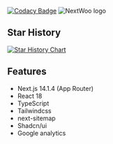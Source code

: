 [![Codacy Badge](https://app.codacy.com/project/badge/Grade/292fbeb23ebf49848a4ac843b590fd54)](https://app.codacy.com/gh/Levix0501/next-woo/dashboard?utm_source=gh&utm_medium=referral&utm_content=&utm_campaign=Badge_grade)
![NextWoo logo](https://raw.githubusercontent.com/Levix0501/next-woo/master/public/next-woo.png "this is NextWoo logo")  

## Star History

<a href="https://star-history.com/#Levix0501/next-woo&Date">
 <picture>
   <source media="(prefers-color-scheme: dark)" srcset="https://api.star-history.com/svg?repos=Levix0501/next-woo&type=Date&theme=dark" />
   <source media="(prefers-color-scheme: light)" srcset="https://api.star-history.com/svg?repos=Levix0501/next-woo&type=Date" />
   <img alt="Star History Chart" src="https://api.star-history.com/svg?repos=Levix0501/next-woo&type=Date" />
 </picture>
</a>

## Features
- Next.js 14.1.4 (App Router)
- React 18
- TypeScript
- Tailwindcss
- next-sitemap
- Shadcn/ui
- Google analytics
